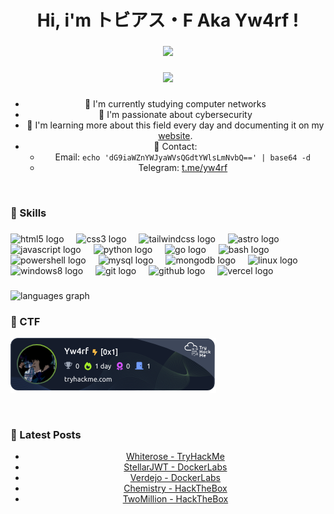 <h1 align="center">Hi, i'm トビアス・F Aka Yw4rf !</h1>

###

<div align="center">
  <img height="400" src="https://yw4rf.vercel.app/_astro/100768.CHv_80vi_bHFmA.webp"  />
</div>

###

<div align="center">
  <img src="https://profile-counter.glitch.me/Yw4rf/count.svg?"  />
</div>

###

<div style="text-align: center;">

- 🍑 I'm currently studying computer networks
- 🍊 I'm passionate about cybersecurity
- 🍅 I'm learning more about this field every day and documenting it on my [website](https://yw4rf.vercel.app).
- 🍉 Contact:
  - Email: `echo 'dG9iaWZnYWJyaWVsQGdtYWlsLmNvbQ==' | base64 -d`
  - Telegram: [t.me/yw4rf](https://t.me/yw4rf)
   
</div>

<br>

<h3 align="left">🧠 Skills</h3>

###

<div align="left">
  <img src="https://skillicons.dev/icons?i=html" height="34" alt="html5 logo"  />
  <img width="12" />
  <img src="https://skillicons.dev/icons?i=css" height="34" alt="css3 logo"  />
  <img width="12" />
  <img src="https://skillicons.dev/icons?i=tailwind" height="34" alt="tailwindcss logo"  />
  <img width="12" />
  <img src="https://skillicons.dev/icons?i=astro" height="34" alt="astro logo"  />
  <img width="12" />
  <img src="https://skillicons.dev/icons?i=js" height="34" alt="javascript logo"  />
  <img width="12" />
  <img src="https://skillicons.dev/icons?i=py" height="34" alt="python logo"  />
  <img width="12" />
  <img src="https://cdn.simpleicons.org/go/00ADD8" height="34" alt="go logo"  />
  <img width="12" />
  <img src="https://skillicons.dev/icons?i=bash" height="34" alt="bash logo"  />
  <img width="12" />
  <img src="https://skillicons.dev/icons?i=powershell" height="34" alt="powershell logo"  />
  <img width="12" />
  <img src="https://skillicons.dev/icons?i=mysql" height="34" alt="mysql logo"  />
  <img width="12" />
  <img src="https://skillicons.dev/icons?i=mongodb" height="34" alt="mongodb logo"  />
  <img width="12" />
  <img src="https://skillicons.dev/icons?i=linux" height="34" alt="linux logo"  />
  <img width="12" />
  <img src="https://cdn.jsdelivr.net/gh/devicons/devicon/icons/windows8/windows8-original.svg" height="34" alt="windows8 logo"  />
  <img width="12" />
  <img src="https://skillicons.dev/icons?i=git" height="34" alt="git logo"  />
  <img width="12" />
  <img src="https://skillicons.dev/icons?i=github" height="34" alt="github logo"  />
  <img width="12" />
  <img src="https://skillicons.dev/icons?i=vercel" height="34" alt="vercel logo"  />
</div>

###

<div align="left">
  <img src="https://github-readme-stats.vercel.app/api/top-langs?username=Yw4rf&locale=en&hide_title=true&layout=compact&card_width=320&langs_count=20&theme=codeSTACKr&hide_border=false&order=2" height="200" alt="languages graph"  />
</div>

###

<h3 align="left">🏴 CTF</h3>

[![yw4rf's tryhackme stats](https://raw.githubusercontent.com/yw4rf/yw4rf/master/assets/thm_propic.png)](https://tryhackme.com/p/Yw4rf)


<br>

<h3 class="left">📖 Latest Posts</h3>

<div style="text-align: center;">

- [Whiterose - TryHackMe](https://yw4rf.vercel.app/posts/tryhackme/whiterose/)
- [StellarJWT - DockerLabs](https://yw4rf.vercel.app/posts/dockerlabs/stellarjwt/)
- [Verdejo - DockerLabs](https://yw4rf.vercel.app/posts/dockerlabs/verdejo/)
- [Chemistry - HackTheBox](https://yw4rf.vercel.app/posts/hackthebox/chemistry/)
- [TwoMillion - HackTheBox](https://yw4rf.vercel.app/posts/hackthebox/twomillion/)
   
</div>

<br>
